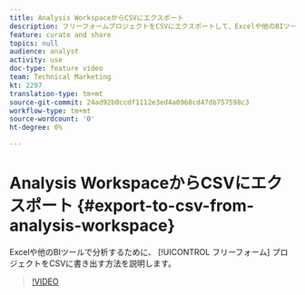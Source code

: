 ```yaml
---
title: Analysis WorkspaceからCSVにエクスポート
description: フリーフォームプロジェクトをCSVにエクスポートして、Excelや他のBIツールで分析する方法を説明します。
feature: curate and share
topics: null
audience: analyst
activity: use
doc-type: feature video
team: Technical Marketing
kt: 2297
translation-type: tm+mt
source-git-commit: 24ad92b0ccdf1112e3ed4a0968cd47db757598c3
workflow-type: tm+mt
source-wordcount: '0'
ht-degree: 0%

---
```



# Analysis WorkspaceからCSVにエクスポート {#export-to-csv-from-analysis-workspace}

Excelや他のBIツールで分析するために、 [!UICONTROL フリーフォーム] プロジェクトをCSVに書き出す方法を説明します。

>[!VIDEO](https://video.tv.adobe.com/v/24712/?quality=12)
